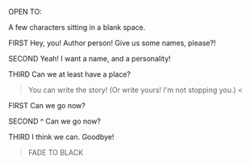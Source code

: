 OPEN TO:

A few characters sitting in a blank space.

FIRST
Hey, you! Author person! Give us some names, please?!

SECOND
Yeah! I want a name, and a personality!

THIRD
Can we at least have a place?

> You can write the story! (Or write yours! I'm not stopping you.) <

FIRST
Can we go now?

SECOND ^
Can we go now?

THIRD
I think we can. Goodbye!

> FADE TO BLACK
